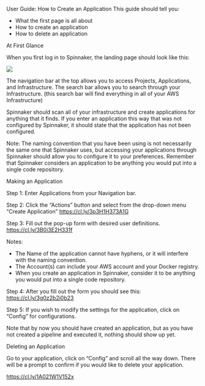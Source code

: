 User Guide: How to Create an Application
This guide should tell you:

- What the first page is all about
- How to create an application
- How to delete an application



At First Glance

When you first log in to Spinnaker, the landing page should look like this:

![](https://d1ax1i5f2y3x71.cloudfront.net/items/2z1u24101u2v463O3u1M/Image%202017-03-24%20at%203.15.34%20PM.png)

The navigation bar at the top allows you to access Projects, Applications, and Infrastructure.
The search bar allows you to search through your Infrastructure. 
(this search bar will find everything in all of your AWS Infrastructure) 

Spinnaker should scan all of your infrastructure and create applications for anything that it finds. 
If you enter an application this way that was not configured by Spinnaker, it should state that the application has not been configured. 

Note: The naming convention that you have been using is not necessarily the same one that Spinnaker uses, but accessing your applications through Spinnaker should allow you to configure it to your preferences.
Remember that Spinnaker considers an application to be anything you would put into a single code repository.





Making an Application

Step 1: Enter Applications from your Navigation bar. 

Step 2: Click the “Actions” button and select from the drop-down menu “Create Application”
https://cl.ly/3p3H1H373A1G

Step 3: Fill out the pop-up form with desired user definitions.
https://cl.ly/3B0i3E2H331f

Notes: 

- The Name of the application cannot have hyphens, or it will interfere with the naming convention.
- The Account(s) can include your AWS account and your Docker registry.
- When you create an application in Spinnaker, consider it to be anything you would put into a single code repository. 

Step 4: After you fill out the form you should see this:
https://cl.ly/3g0z2b2i0b23

Step 5: If you wish to modify the settings for the application, click on “Config” for configurations.

Note that by now you should have created an application, but as you have not created a pipeline and executed it, nothing should show up yet.



Deleting an Application

Go to your application, click on “Config” and scroll all the way down. There will be a prompt to confirm if you would like to delete your application. 

https://cl.ly/1A021W1V152x
